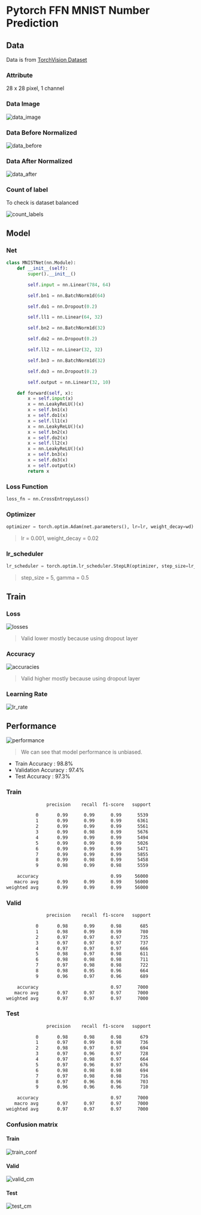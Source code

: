 # Pytorch FFN MNIST Number Prediction

## Data

Data is from [TorchVision Dataset](https://pytorch.org/vision/main/generated/torchvision.datasets.MNIST.html)

### Attribute 

28 x 28 pixel, 1 channel

### Data Image
![data_image](https://github.com/UncleThree0402/PyTorch_FFN_MNIST/blob/master/Photo/MNIST_numbers_Images.png)

### Data Before Normalized
![data_before](https://github.com/UncleThree0402/PyTorch_FFN_MNIST/blob/master/Photo/Data_before_normalize.png)

### Data After Normalized
![data_after](https://github.com/UncleThree0402/PyTorch_FFN_MNIST/blob/master/Photo/Data_after_normalize.png)

### Count of label
To check is dataset balanced

![count_labels](https://github.com/UncleThree0402/PyTorch_FFN_MNIST/blob/master/Photo/count_labels.png)

## Model

### Net
```python
class MNISTNet(nn.Module):
    def __init__(self):
        super().__init__()

        self.input = nn.Linear(784, 64)

        self.bn1 = nn.BatchNorm1d(64)

        self.do1 = nn.Dropout(0.2)

        self.ll1 = nn.Linear(64, 32)

        self.bn2 = nn.BatchNorm1d(32)

        self.do2 = nn.Dropout(0.2)

        self.ll2 = nn.Linear(32, 32)

        self.bn3 = nn.BatchNorm1d(32)

        self.do3 = nn.Dropout(0.2)

        self.output = nn.Linear(32, 10)

    def forward(self, x):
        x = self.input(x)
        x = nn.LeakyReLU()(x)
        x = self.bn1(x)
        x = self.do1(x)
        x = self.ll1(x)
        x = nn.LeakyReLU()(x)
        x = self.bn2(x)
        x = self.do2(x)
        x = self.ll2(x)
        x = nn.LeakyReLU()(x)
        x = self.bn3(x)
        x = self.do3(x)
        x = self.output(x)
        return x
```

### Loss Function
```python
loss_fn = nn.CrossEntropyLoss()
```

### Optimizer
```python
optimizer = torch.optim.Adam(net.parameters(), lr=lr, weight_decay=wd)
```
>lr = 0.001, weight_decay = 0.02

### lr_scheduler
```python
lr_scheduler = torch.optim.lr_scheduler.StepLR(optimizer, step_size=lr_step, gamma=lr_gamma)
```
>step_size = 5, gamma = 0.5

## Train

### Loss
![losses](https://github.com/UncleThree0402/PyTorch_FFN_MNIST/blob/master/Photo/losses.png)
> Valid lower mostly because using dropout layer

### Accuracy
![accuracies](https://github.com/UncleThree0402/PyTorch_FFN_MNIST/blob/master/Photo/accuracies.png)
> Valid higher mostly because using dropout layer

### Learning Rate
![lr_rate](https://github.com/UncleThree0402/PyTorch_FFN_MNIST/blob/master/Photo/lr_rate.png)

## Performance
![performance](https://github.com/UncleThree0402/PyTorch_FFN_MNIST/blob/master/Photo/performance.png)
> We can see that model performance is unbiased.

* Train Accuracy : 98.8%
* Validation Accuracy : 97.4%
* Test Accuracy : 97.3%

### Train
```bash
               precision    recall  f1-score   support

           0       0.99      0.99      0.99      5539
           1       0.99      0.99      0.99      6361
           2       0.99      0.99      0.99      5561
           3       0.99      0.98      0.99      5676
           4       0.99      0.99      0.99      5494
           5       0.99      0.99      0.99      5026
           6       0.99      0.99      0.99      5471
           7       0.99      0.99      0.99      5855
           8       0.99      0.98      0.99      5458
           9       0.98      0.99      0.98      5559

    accuracy                           0.99     56000
   macro avg       0.99      0.99      0.99     56000
weighted avg       0.99      0.99      0.99     56000
```

### Valid
```bash
               precision    recall  f1-score   support

           0       0.98      0.99      0.98       685
           1       0.98      0.99      0.99       780
           2       0.97      0.97      0.97       735
           3       0.97      0.97      0.97       737
           4       0.97      0.97      0.97       666
           5       0.98      0.97      0.98       611
           6       0.98      0.98      0.98       711
           7       0.97      0.98      0.98       722
           8       0.98      0.95      0.96       664
           9       0.96      0.97      0.96       689

    accuracy                           0.97      7000
   macro avg       0.97      0.97      0.97      7000
weighted avg       0.97      0.97      0.97      7000
```

### Test
```bash
               precision    recall  f1-score   support

           0       0.98      0.98      0.98       679
           1       0.97      0.99      0.98       736
           2       0.98      0.97      0.97       694
           3       0.97      0.96      0.97       728
           4       0.97      0.98      0.97       664
           5       0.97      0.96      0.97       676
           6       0.98      0.98      0.98       694
           7       0.97      0.98      0.98       716
           8       0.97      0.96      0.96       703
           9       0.96      0.96      0.96       710

    accuracy                           0.97      7000
   macro avg       0.97      0.97      0.97      7000
weighted avg       0.97      0.97      0.97      7000
```

### Confusion matrix

#### Train
![train_conf](https://github.com/UncleThree0402/PyTorch_FFN_MNIST/blob/master/Photo/tcfm.png)

#### Valid
![valid_cm](https://github.com/UncleThree0402/PyTorch_FFN_MNIST/blob/master/Photo/vcfm.png)

#### Test
![test_cm](https://github.com/UncleThree0402/PyTorch_FFN_MNIST/blob/master/Photo/ttcfm.png)
